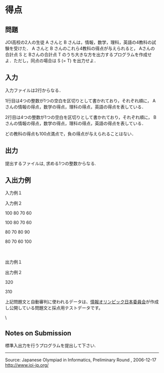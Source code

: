 得点
====

問題
----

JOI高校の2人の生徒 A さんと B
さんは，情報，数学，理科，英語の4教科の試験を受けた． A さんと B
さんのこれら4教科の得点が与えられると， Aさんの合計点 S と Bさんの合計点
T のうち大きな方を出力するプログラムを作成せよ．ただし，同点の場合は S
(= T) を出力せよ．

入力
----

入力ファイルは2行からなる．

1行目は4つの整数が1つの空白を区切りとして書かれており，それぞれ順に， A
さんの情報の得点，数学の得点，理科の得点，英語の得点を表している．

2行目は4つの整数が1つの空白を区切りとして書かれており，それぞれ順に， B
さんの情報の得点，数学の得点，理科の得点，英語の得点を表している．

どの教科の得点も100点満点で，負の得点が与えられることはない．

出力
----

提出するファイルは, 求める1つの整数からなる.

入出力例
--------

入力例１

入力例２

100 80 70 60

100 80 70 60

80 70 80 90

80 70 60 100

　

出力例１

出力例２

320

310

上記問題文と自動審判に使われるデータは、[情報オリンピック日本委員会](http://www.ioi-jp.org)が作成し公開している問題文と採点用テストデータです。

\

Notes on Submission
-------------------

標準入出力を行うプログラムを提出して下さい.

* * * * *

Source: Japanese Olympiad in Informatics, Preliminary Round ,
2006-12-17\
 <http://www.ioi-jp.org/>

 

